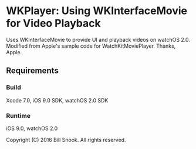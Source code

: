 # WKPlayer: Using WKInterfaceMovie for Video Playback

Uses WKInterfaceMovie to provide UI and playback videos on watchOS 2.0. Modified from Apple's sample code for WatchKitMoviePlayer. Thanks, Apple.

## Requirements

### Build

Xcode 7.0, iOS 9.0 SDK, watchOS 2.0 SDK

### Runtime

iOS 9.0, watchOS 2.0

Copyright (C) 2016 Bill Snook. All rights reserved.
